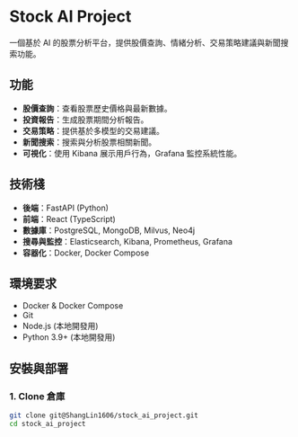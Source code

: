 # Stock AI Project

一個基於 AI 的股票分析平台，提供股價查詢、情緒分析、交易策略建議與新聞搜索功能。

## 功能
- **股價查詢**：查看股票歷史價格與最新數據。
- **投資報告**：生成股票期間分析報告。
- **交易策略**：提供基於多模型的交易建議。
- **新聞搜索**：搜索與分析股票相關新聞。
- **可視化**：使用 Kibana 展示用戶行為，Grafana 監控系統性能。

## 技術棧
- **後端**：FastAPI (Python)
- **前端**：React (TypeScript)
- **數據庫**：PostgreSQL, MongoDB, Milvus, Neo4j
- **搜尋與監控**：Elasticsearch, Kibana, Prometheus, Grafana
- **容器化**：Docker, Docker Compose

## 環境要求
- Docker & Docker Compose
- Git
- Node.js (本地開發用)
- Python 3.9+ (本地開發用)

## 安裝與部署

### 1. Clone 倉庫
```bash
git clone git@ShangLin1606/stock_ai_project.git
cd stock_ai_project